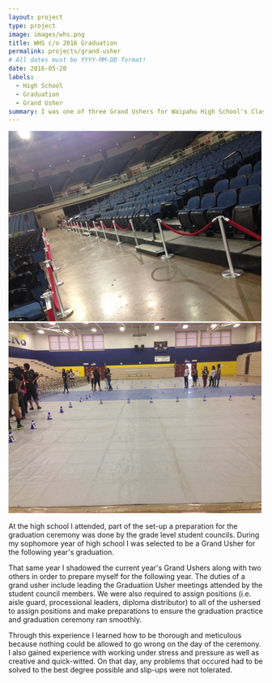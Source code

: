```yaml
---
layout: project
type: project
image: images/whs.png
title: WHS c/o 2016 Graduation
permalink: projects/grand-usher
# All dates must be YYYY-MM-DD format!
date: 2016-05-20
labels:
  - High School
  - Graduation
  - Grand Usher
summary: I was one of three Grand Ushers for Waipahu High School's Class of 2016 graduation
---
```


<img class="ui medium left floated rounded image" src="../images/grad1.jpg">
<img class="ui medium right floated rounded image" src="../images/grad2.jpg">

<br/>

At the high school I attended, part of the set-up a preparation for the graduation ceremony was done by the grade level student councils. During my sophomore year of high school I was selected to be a Grand Usher for the following year's graduation.

That same year I shadowed the current year's Grand Ushers along with two others in order to prepare myself for the following year. The duties of a grand usher include leading the Graduation Usher meetings attended by the student council members. We were also required to assign positions (i.e. aisle guard, processional leaders, diploma distributor) to all of the ushersed to assign positions and make preparations to ensure the graduation practice and graduation ceremony ran smoothly.

Through this experience I learned how to be thorough and meticulous because nothing could be allowed to go wrong on the day of the ceremony. I also gained experience with working under stress and pressure as well as creative and quick-witted. On that day, any problems that occured had to be solved to the best degree possible and slip-ups were not tolerated.
